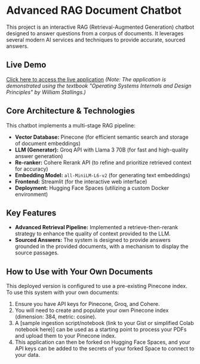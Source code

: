 # Advanced RAG Document Chatbot

This project is an interactive RAG (Retrieval-Augmented Generation) chatbot designed to answer questions from a corpus of documents. It leverages several modern AI services and techniques to provide accurate, sourced answers.

## Live Demo
[Click here to access the live application](https://huggingface.co/spaces/MusaR/rag-chatbot) 
*(Note: The application is demonstrated using the textbook "Operating Systems Internals and Design Principles" by William Stallings.)*

## Core Architecture & Technologies
This chatbot implements a multi-stage RAG pipeline:

*   **Vector Database:** Pinecone (for efficient semantic search and storage of document embeddings)
*   **LLM (Generator):** Groq API with Llama 3 70B (for fast and high-quality answer generation)
*   **Re-ranker:** Cohere Rerank API (to refine and prioritize retrieved context for accuracy)
*   **Embedding Model:** `all-MiniLM-L6-v2` (for generating text embeddings)
*   **Frontend:** Streamlit (for the interactive web interface)
*   **Deployment:** Hugging Face Spaces (utilizing a custom Docker environment)

## Key Features
*   **Advanced Retrieval Pipeline:** Implemented a retrieve-then-rerank strategy to enhance the quality of context provided to the LLM.
*   **Sourced Answers:** The system is designed to provide answers grounded in the provided documents, with a mechanism to display the source passages.


## How to Use with Your Own Documents
This deployed version is configured to use a pre-existing Pinecone index. To use this system with your own documents:
1.  Ensure you have API keys for Pinecone, Groq, and Cohere.
2.  You will need to create and populate your own Pinecone index (dimension: 384, metric: cosine).
3.  A [sample ingestion script/notebook (link to your Gist or simplified Colab notebook here)] can be used as a starting point to process your PDFs and upload them to your Pinecone index.
4.  This application can then be forked on Hugging Face Spaces, and your API keys can be added to the secrets of your forked Space to connect to your data.

